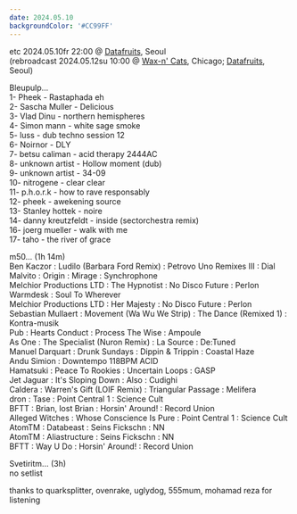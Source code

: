 ```yaml
---
date: 2024.05.10
backgroundColor: '#CC99FF'
---
```


etc 2024.05.10fr 22:00 @ [Datafruits](http://www.datafruits.fm/), Seoul  
(rebroadcast 2024.05.12su 10:00 @ [Wax-n' Cats](http://www.twitch.tv/waxncats), Chicago; [Datafruits](http://www.datafruits.fm/), Seoul)  

Bleupulp...  
1- Pheek - Rastaphada eh  
2- Sascha Muller - Delicious  
3- Vlad Dinu - northern hemispheres  
4- Simon mann - white sage smoke  
5- luss - dub techno session 12  
6- Noirnor - DLY  
7- betsu caliman - acid therapy 2444AC  
8- unknown artist - Hollow moment (dub)  
9- unknown artist - 34-09  
10- nitrogene - clear clear  
11- p.h.o.r.k - how to rave responsably  
12- pheek - awekening source  
13- Stanley hottek - noire  
14- danny kreutzfeldt - inside (sectorchestra remix)  
16- joerg mueller - walk with me  
17- taho - the river of grace  

m50... (1h 14m)  
Ben Kaczor : Ludilo (Barbara Ford Remix) : Petrovo Uno Remixes III : Dial  
Malvito : Origin : Mirage : Synchrophone  
Melchior Productions LTD : The Hypnotist : No Disco Future : Perlon  
Warmdesk : Soul To Wherever  
Melchior Productions LTD : Her Majesty : No Disco Future : Perlon  
Sebastian Mullaert : Movement (Wa Wu We Strip) : The Dance (Remixed 1) : Kontra-musik  
Pub : Hearts Conduct : Process The Wise : Ampoule  
As One : The Specialist (Nuron Remix) : La Source : De:Tuned  
Manuel Darquart : Drunk Sundays : Dippin & Trippin : Coastal Haze  
Andu Simion : Downtempo 118BPM ACID  
Hamatsuki : Peace To Rookies : Uncertain Loops : GASP  
Jet Jaguar : It's Sloping Down : Also : Cudighi  
Caldera : Warren's Gift (LOIF Remix) : Triangular Passage : Melifera  
dron : Tase : Point Central 1 : Science Cult  
BFTT : Brian, lost Brian : Horsin' Around! : Record Union  
Alleged Witches : Whose Conscience Is Pure : Point Central 1 : Science Cult  
AtomTM : Databeast : Seins Fickschn : NN  
AtomTM : Aliastructure : Seins Fickschn : NN  
BFTT : Way U Do : Horsin' Around! : Record Union  

Svetiritm... (3h)  
no setlist  

thanks to quarksplitter, ovenrake, uglydog, 555mum, mohamad reza for listening